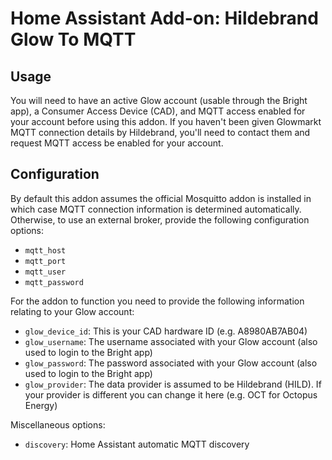 # Home Assistant Add-on: Hildebrand Glow To MQTT

## Usage

You will need to have an active Glow account (usable through the Bright app), a Consumer Access Device (CAD), and MQTT access enabled for your account before using this addon. If you haven't been given Glowmarkt MQTT connection details by Hildebrand, you'll need to contact them and request MQTT access be enabled for your account.

## Configuration

By default this addon assumes the official Mosquitto addon is installed in which case MQTT connection information is determined automatically. Otherwise, to use an external broker, provide the following configuration options:

* `mqtt_host`
* `mqtt_port`
* `mqtt_user`
* `mqtt_password`

For the addon to function you need to provide the following information relating to your Glow account:

* `glow_device_id`: This is your CAD hardware ID (e.g. A8980AB7AB04)
* `glow_username`: The username associated with your Glow account (also used to login to the Bright app)
* `glow_password`: The password associated with your Glow account (also used to login to the Bright app)
* `glow_provider`: The data provider is assumed to be Hildebrand (HILD). If your provider is different you can change it here (e.g. OCT for Octopus Energy)

Miscellaneous options:
* `discovery`: Home Assistant automatic MQTT discovery
